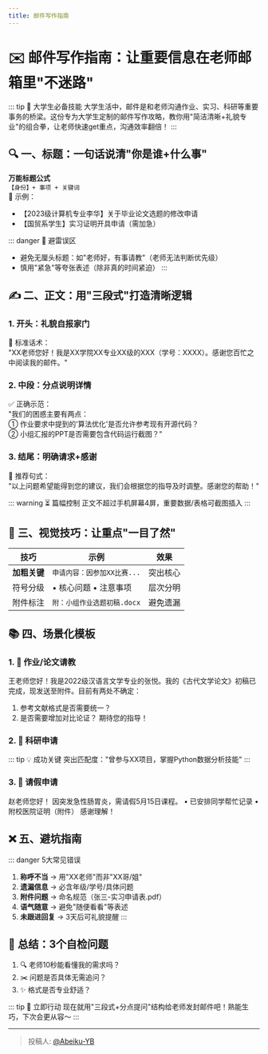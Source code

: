 ```yaml
---
title: 邮件写作指南
---
```


# ✉️ 邮件写作指南：让重要信息在老师邮箱里"不迷路"

::: tip 🌟 大学生必备技能
大学生活中，邮件是和老师沟通作业、实习、科研等重要事务的桥梁。这份专为大学生定制的邮件写作攻略，教你用"简洁清晰+礼貌专业"的组合拳，让老师快速get重点，沟通效率翻倍！
:::

## 🔍 一、标题：一句话说清"你是谁+什么事"

**万能标题公式**  
`【身份】+ 事项 + 关键词`  
📌 示例：  

- 【2023级计算机专业李华】关于毕业论文选题的修改申请  
- 【国贸系学生】实习证明开具申请（需加急）  

::: danger 🚫 避雷误区

- 避免无厘头标题：如"老师好，有事请教"（老师无法判断优先级）
- 慎用"紧急"等夸张表述（除非真的时间紧迫）
:::

## ✍️ 二、正文：用"三段式"打造清晰逻辑

### 1. **开头：礼貌自报家门**  

📝 标准话术：  
"XX老师您好！我是XX学院XX专业XX级的XXX（学号：XXXX）。感谢您百忙之中阅读我的邮件。"

### 2. **中段：分点说明详情**  

✅ 正确示范：  
"我们的困惑主要有两点：  
① 作业要求中提到的'算法优化'是否允许参考现有开源代码？  
② 小组汇报的PPT是否需要包含代码运行截图？"

### 3. **结尾：明确请求+感谢**  

💬 推荐句式：  
"以上问题希望能得到您的建议，我们会根据您的指导及时调整。感谢您的帮助！"

::: warning ⏳ 篇幅控制
正文不超过手机屏幕4屏，重要数据/表格可截图插入
:::

## 🎨 三、视觉技巧：让重点"一目了然"

| 技巧         | 示例                        | 效果     |
| ------------ | --------------------------- | -------- |
| **加粗关键** | `申请内容：因参加XX比赛...` | 突出核心 |
| 符号分级     | • 核心问题 • 注意事项       | 层次分明 |
| 附件标注     | `附：小组作业选题初稿.docx` | 避免遗漏 |

## 📚 四、场景化模板

### 1. 📖 作业/论文请教


王老师您好！我是2022级汉语言文学专业的张悦。我的《古代文学论文》初稿已完成，现发送至附件。目前有两处不确定：
1. 参考文献格式是否需要统一？
2. 是否需要增加对比论证？
期待您的指导！


### 2. 🔬 科研申请

::: tip 💡 成功关键
突出匹配度："曾参与XX项目，掌握Python数据分析技能"
:::

### 3. 🏥 请假申请


赵老师您好！
因突发急性肠胃炎，需请假5月15日课程。
• 已安排同学帮忙记录
• 附校医院证明（附件）
感谢理解！


## ❌ 五、避坑指南

::: danger 5大常见错误

1. **称呼不当** → 用"XX老师"而非"XX哥/姐"
2. **遗漏信息** → 必含年级/学号/具体问题
3. **附件问题** → 命名规范（张三-实习申请表.pdf）
4. **语气随意** → 避免"随便看看"等表述
5. **未跟进回复** → 3天后可礼貌提醒
:::

## 🌟 总结：3个自检问题

1. 🔍 老师10秒能看懂我的需求吗？
2. ✂️ 问题是否具体无需追问？
3. ✨ 格式是否专业舒适？

::: tip 🚀 立即行动
现在就用"三段式+分点提问"结构给老师发封邮件吧！熟能生巧，下次会更从容～
:::

---

> 投稿人: [@Abeiku-YB](https://github.com/Abeiku-YB)
